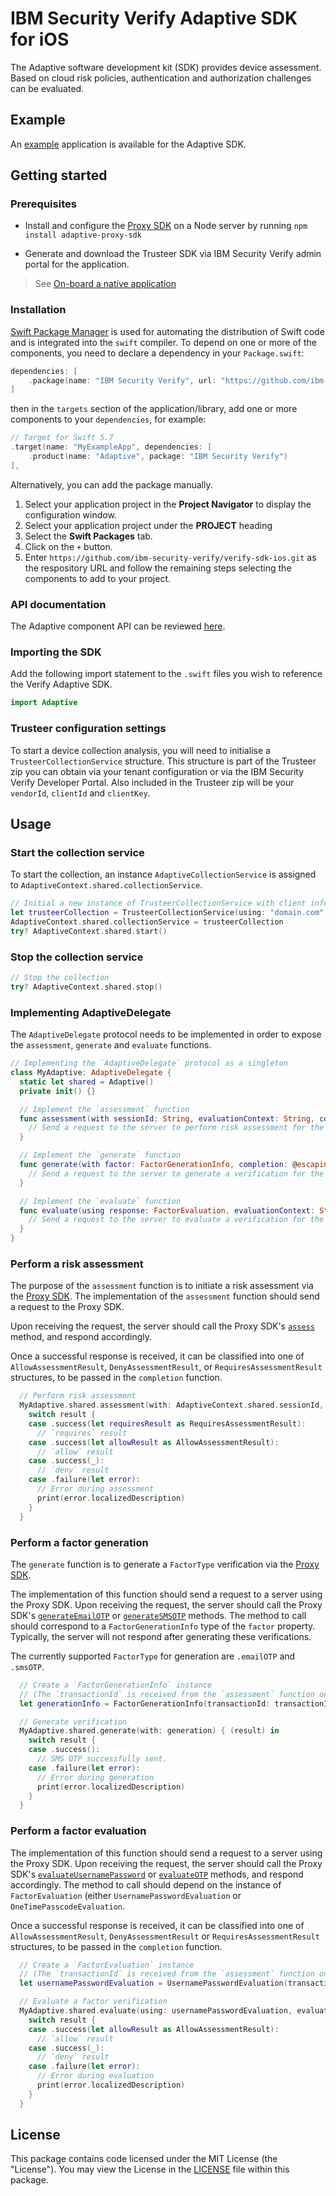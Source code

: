 # IBM Security Verify Adaptive SDK for iOS

The Adaptive software development kit (SDK) provides device assessment. Based on cloud risk policies, authentication and authorization challenges can be evaluated.


## Example
An [example](../../Examples/adaptive) application is available for the Adaptive SDK.

## Getting started

### Prerequisites

- Install and configure the
[Proxy SDK](https://github.com/IBM-Security/adaptive-proxy-sdk-javascript) on a Node server by running `npm install adaptive-proxy-sdk`

- Generate and download the Trusteer SDK via IBM Security Verify admin portal for the application.

> See [On-board a native application](https://docs.verify.ibm.com/verify/docs/on-boarding-a-native-application)

### Installation

[Swift Package Manager](https://swift.org/package-manager/) is used for automating the distribution of Swift code and is integrated into the `swift` compiler.  To depend on one or more of the components, you need to declare a dependency in your `Package.swift`:

```swift
dependencies: [
    .package(name: "IBM Security Verify", url: "https://github.com/ibm-security-verify/verify-sdk-ios.git", from: "3.0.10")
]
```

then in the `targets` section of the application/library, add one or more components to your `dependencies`, for example:

```swift
// Target for Swift 5.7
.target(name: "MyExampleApp", dependencies: [
    .product(name: "Adaptive", package: "IBM Security Verify")
],
```

Alternatively, you can add the package manually.
1. Select your application project in the **Project Navigator** to display the configuration window.
2. Select your application project under the **PROJECT** heading
3. Select the **Swift Packages** tab.
4. Click on the `+` button.
5. Enter `https://github.com/ibm-security-verify/verify-sdk-ios.git` as the respository URL and follow the remaining steps selecting the components to add to your project.


### API documentation
The Adaptive component API can be reviewed [here](https://ibm-security-verify.github.io/ios/documentation/adaptive/).

### Importing the SDK

Add the following import statement to the `.swift` files you wish to reference the Verify Adaptive SDK.

```swift
import Adaptive
```

### Trusteer configuration settings

To start a device collection analysis, you will need to initialise a `TrusteerCollectionService` structure.  This structure is part of the Trusteer zip you can obtain via your tenant configuration  or via the IBM Security Verify Developer Portal.  Also included in the Trusteer zip will be your `vendorId`, `clientId` and `clientKey`. 


## Usage

### Start the collection service

To start the collection, an instance `AdaptiveCollectionService` is assigned to  `AdaptiveContext.shared.collectionService`.

```swift
// Initial a new instance of TrusteerCollectionService with client info provided in the Trusteer zip.
let trusteerCollection = TrusteerCollectionService(using: "domain.com", clientId: "com.domaim.app", clientKey:  "YMAQAABNFUWS2LKCIVDUSTRAKBKU..."
AdaptiveContext.shared.collectionService = trusteerCollection
try? AdaptiveContext.shared.start()
```

### Stop the collection service

```swift
// Stop the collection
try? AdaptiveContext.shared.stop()
```

### Implementing AdaptiveDelegate

The `AdaptiveDelegate` protocol needs to be implemented in order to expose the `assessment`, `generate` and `evaluate` functions.

```swift
// Implementing the `AdaptiveDelegate` protocol as a singleton
class MyAdaptive: AdaptiveDelegate {
  static let shared = Adaptive()
  private init() {}

  // Implement the `assessment` function
  func assessment(with sessionId: String, evaluationContext: String, completion: @escaping (Result<AdaptiveResult, Error>) -> Void) {
    // Send a request to the server to perform risk assessment for the given session ID using the Proxy SDK.
  }

  // Implement the `generate` function
  func generate(with factor: FactorGenerationInfo, completion: @escaping (Result<Void, Error>) -> Void) {
    // Send a request to the server to generate a verification for the given `FactorGenerationInfo` using the Proxy SDK.
  }

  // Implement the `evaluate` function
  func evaluate(using response: FactorEvaluation, evaluationContext: String, completion: @escaping (Result<AdaptiveResult, Error>) -> Void) {
    // Send a request to the server to evaluate a verification for the given `FactorEvaluation` using the Proxy SDK.
  }
}
```

### Perform a risk assessment

The purpose of the `assessment` function is to initiate a risk assessment via the [Proxy SDK](https://github.com/IBM-Security/adaptive-sdk-javascript). The implementation of the `assessment` function should send a request to the Proxy SDK.

Upon receiving the request, the server should call the Proxy SDK's
[`assess`](https://github.com/IBM-Security/adaptive-sdk-javascript/tree/develop#assess-a-policy) method, and respond accordingly.

Once a successful response is received, it can be classified into one of `AllowAssessmentResult`, `DenyAssessmentResult`, or `RequiresAssessmentResult` structures, to be passed in the `completion` function.                             

```swift
  // Perform risk assessment
  MyAdaptive.shared.assessment(with: AdaptiveContext.shared.sessionId, evaluationContext: "login") { result in
    switch result {
    case .success(let requiresResult as RequiresAssessmentResult):
      // `requires` result
    case .success(let allowResult as AllowAssessmentResult):
      // `allow` result
    case .success(_):
      // `deny` result
    case .failure(let error):
      // Error during assessment
      print(error.localizedDescription)
    }
  }
```

### Perform a factor generation

The `generate` function is to generate a `FactorType` verification via
the [Proxy SDK](https://github.com/IBM-Security/adaptive-sdk-javascript).

The implementation of this function should send a request to a server using the Proxy SDK. Upon receiving the request, the server should call the Proxy SDK's [`generateEmailOTP`](https://github.com/IBM-Security/adaptive-sdk-javascript/tree/develop#generate-an-email-otp-verification) or [`generateSMSOTP`](https://github.com/IBM-Security/adaptive-sdk-javascript/tree/develop#generate-an-sms-otp-verification) methods. The method to call should correspond to a `FactorGenerationInfo` type of the `factor` property. Typically, the server will not respond after generating these verifications.

The currently supported `FactorType` for generation are `.emailOTP`
and `.smsOTP`.

```swift
  // Create a `FactorGenerationInfo` instance
  // (The `transactionId` is received from the `assessment` function on a `requires` status.)
  let generationInfo = FactorGenerationInfo(transactionId: transactionId, factor: .smsOTP)

  // Generate verification
  MyAdaptive.shared.generate(with: generation) { (result) in
    switch result {
    case .success():
      // SMS OTP successfully sent.
    case .failure(let error):
      // Error during generation
      print(error.localizedDescription)
    }
  }
```

### Perform a factor evaluation

The implementation of this function should send a request to a server using the Proxy SDK. Upon receiving the request, the server should call the Proxy SDK's [`evaluateUsernamePassword`](https://github.com/IBM-Security/adaptive-sdk-javascript/tree/develop#evaluate-a-username-password-verification)
or [`evaluateOTP`](https://github.com/IBM-Security/adaptive-sdk-javascript/tree/develop#evaluate-an-otp-verification)
methods, and respond accordingly. The method to call should depend on the instance of `FactorEvaluation` (either
`UsernamePasswordEvaluation` or
`OneTimePasscodeEvaluation`.

Once a successful response is received, it can be classified into one of `AllowAssessmentResult`, `DenyAssessmentResult` or
`RequiresAssessmentResult` structures, to be passed in the `completion` function.

```swift
  // Create a `FactorEvaluation` instance
  // (The `transactionId` is received from the `assessment` function on a `requires` status.)
  let usernamePasswordEvaluation = UsernamePasswordEvaluation(transactionId, username: "username", password: "password")

  // Evaluate a factor verification
  MyAdaptive.shared.evaluate(using: usernamePasswordEvaluation, evaluationContext: "login") { (result) in
    switch result {
    case .success(let allowResult as AllowAssessmentResult):
      // `allow` result
    case .success(_):
      // `deny` result
    case .failure(let error):
      // Error during evaluation
      print(error.localizedDescription)
    }
  }
```

## License
This package contains code licensed under the MIT License (the "License"). You may view the License in the [LICENSE](../../LICENSE) file within this package.
